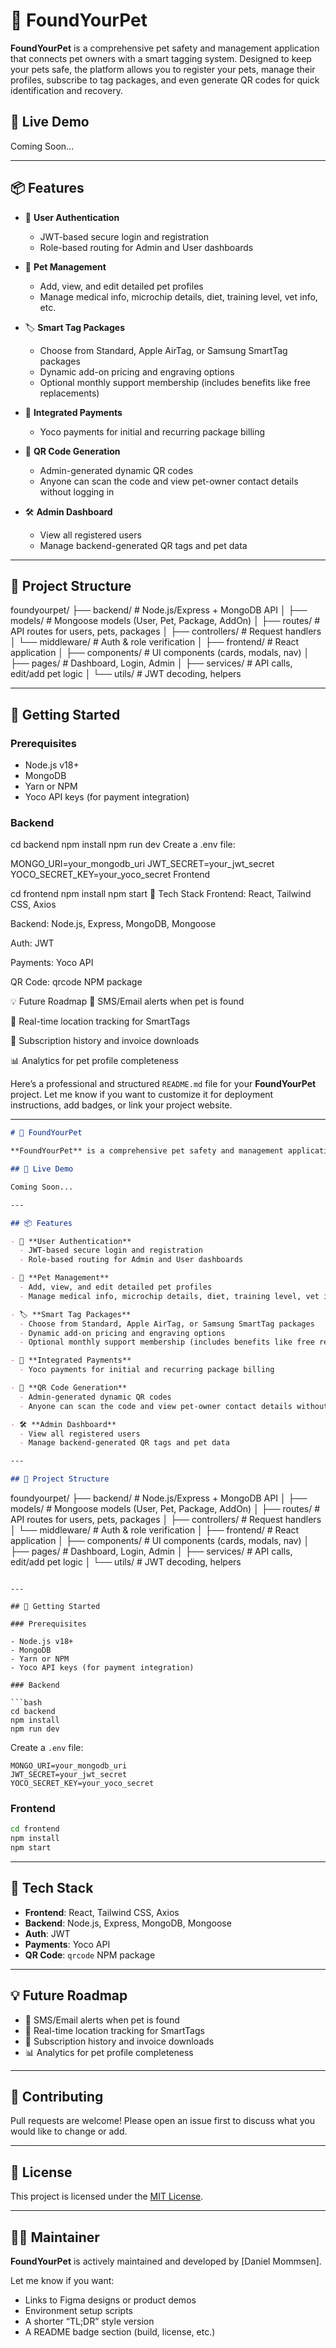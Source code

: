 # 🐾 FoundYourPet

**FoundYourPet** is a comprehensive pet safety and management application that connects pet owners with a smart tagging system. Designed to keep your pets safe, the platform allows you to register your pets, manage their profiles, subscribe to tag packages, and even generate QR codes for quick identification and recovery.

## 🔗 Live Demo

Coming Soon...

---

## 📦 Features

- 🔐 **User Authentication**
  - JWT-based secure login and registration
  - Role-based routing for Admin and User dashboards

- 🐶 **Pet Management**
  - Add, view, and edit detailed pet profiles
  - Manage medical info, microchip details, diet, training level, vet info, etc.

- 🏷️ **Smart Tag Packages**
  - Choose from Standard, Apple AirTag, or Samsung SmartTag packages
  - Dynamic add-on pricing and engraving options
  - Optional monthly support membership (includes benefits like free replacements)

- 🧾 **Integrated Payments**
  - Yoco payments for initial and recurring package billing

- 📸 **QR Code Generation**
  - Admin-generated dynamic QR codes
  - Anyone can scan the code and view pet-owner contact details without logging in

- 🛠️ **Admin Dashboard**
  - View all registered users
  - Manage backend-generated QR tags and pet data

---

## 📁 Project Structure

foundyourpet/ ├── backend/ # Node.js/Express + MongoDB API │ ├── models/ # Mongoose models (User, Pet, Package, AddOn) │ ├── routes/ # API routes for users, pets, packages │ ├── controllers/ # Request handlers │ └── middleware/ # Auth & role verification │ ├── frontend/ # React application │ ├── components/ # UI components (cards, modals, nav) │ ├── pages/ # Dashboard, Login, Admin │ ├── services/ # API calls, edit/add pet logic │ └── utils/ # JWT decoding, helpers


---

## 🚀 Getting Started

### Prerequisites

- Node.js v18+
- MongoDB
- Yarn or NPM
- Yoco API keys (for payment integration)

### Backend


cd backend
npm install
npm run dev
Create a .env file:

MONGO_URI=your_mongodb_uri
JWT_SECRET=your_jwt_secret
YOCO_SECRET_KEY=your_yoco_secret
Frontend

cd frontend
npm install
npm start
🧠 Tech Stack
Frontend: React, Tailwind CSS, Axios

Backend: Node.js, Express, MongoDB, Mongoose

Auth: JWT

Payments: Yoco API

QR Code: qrcode NPM package

💡 Future Roadmap
🔔 SMS/Email alerts when pet is found

📍 Real-time location tracking for SmartTags

📝 Subscription history and invoice downloads

📊 Analytics for pet profile completeness

Here’s a professional and structured `README.md` file for your **FoundYourPet** project. Let me know if you want to customize it for deployment instructions, add badges, or link your project website.

---

```markdown
# 🐾 FoundYourPet

**FoundYourPet** is a comprehensive pet safety and management application that connects pet owners with a smart tagging system. Designed to keep your pets safe, the platform allows you to register your pets, manage their profiles, subscribe to tag packages, and even generate QR codes for quick identification and recovery.

## 🔗 Live Demo

Coming Soon...

---

## 📦 Features

- 🔐 **User Authentication**
  - JWT-based secure login and registration
  - Role-based routing for Admin and User dashboards

- 🐶 **Pet Management**
  - Add, view, and edit detailed pet profiles
  - Manage medical info, microchip details, diet, training level, vet info, etc.

- 🏷️ **Smart Tag Packages**
  - Choose from Standard, Apple AirTag, or Samsung SmartTag packages
  - Dynamic add-on pricing and engraving options
  - Optional monthly support membership (includes benefits like free replacements)

- 🧾 **Integrated Payments**
  - Yoco payments for initial and recurring package billing

- 📸 **QR Code Generation**
  - Admin-generated dynamic QR codes
  - Anyone can scan the code and view pet-owner contact details without logging in

- 🛠️ **Admin Dashboard**
  - View all registered users
  - Manage backend-generated QR tags and pet data

---

## 📁 Project Structure

```
foundyourpet/
├── backend/                 # Node.js/Express + MongoDB API
│   ├── models/              # Mongoose models (User, Pet, Package, AddOn)
│   ├── routes/              # API routes for users, pets, packages
│   ├── controllers/         # Request handlers
│   └── middleware/          # Auth & role verification
│
├── frontend/                # React application
│   ├── components/          # UI components (cards, modals, nav)
│   ├── pages/               # Dashboard, Login, Admin
│   ├── services/            # API calls, edit/add pet logic
│   └── utils/               # JWT decoding, helpers
```

---

## 🚀 Getting Started

### Prerequisites

- Node.js v18+
- MongoDB
- Yarn or NPM
- Yoco API keys (for payment integration)

### Backend

```bash
cd backend
npm install
npm run dev
```

Create a `.env` file:

```env
MONGO_URI=your_mongodb_uri
JWT_SECRET=your_jwt_secret
YOCO_SECRET_KEY=your_yoco_secret
```

### Frontend

```bash
cd frontend
npm install
npm start
```

---

## 🧠 Tech Stack

- **Frontend**: React, Tailwind CSS, Axios
- **Backend**: Node.js, Express, MongoDB, Mongoose
- **Auth**: JWT
- **Payments**: Yoco API
- **QR Code**: `qrcode` NPM package

---

## 💡 Future Roadmap

- 🔔 SMS/Email alerts when pet is found
- 📍 Real-time location tracking for SmartTags
- 📝 Subscription history and invoice downloads
- 📊 Analytics for pet profile completeness

---

## 🤝 Contributing

Pull requests are welcome! Please open an issue first to discuss what you would like to change or add.

---

## 📃 License

This project is licensed under the [MIT License](LICENSE).

---

## 👨‍💻 Maintainer

**FoundYourPet** is actively maintained and developed by [Daniel Mommsen].

Let me know if you want:
- Links to Figma designs or product demos
- Environment setup scripts
- A shorter “TL;DR” style version
- A README badge section (build, license, etc.)
